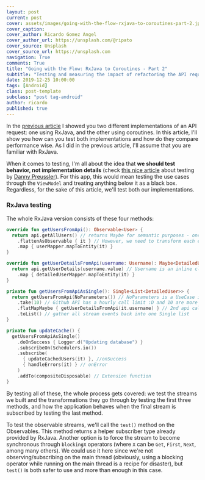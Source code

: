 ```yaml
---
layout: post
current: post
cover: assets/images/going-with-the-flow-rxjava-to-coroutines-part-2.jpg
cover_caption:
cover_author: Ricardo Gomez Angel
cover_author_url: https://unsplash.com/@ripato
cover_source: Unsplash
cover_source_url: https://unsplash.com
navigation: True
comments: True
title: "Going with the Flow: RxJava to Coroutines - Part 2"
subtitle: "Testing and measuring the impact of refactoring the API request"
date: 2019-12-25 10:00:00
tags: [Android]
class: post-template
subclass: "post tag-android"
author: ricardo
published: true
---
```


In the <a href="{{ site.url }}/going-with-the-flow-rxjava-to-coroutines-part-1">previous article</a> I showed you two different implementations of an API request: one using RxJava, and the other using coroutines. In this article, I'll show you how can you test both implementations and how do they compare performance wise. As I did in the previous article, I'll assume that you are familiar with RxJava.

When it comes to testing, I'm all about the idea that **we should test behavior, not implementation details** (check [this nice article](https://medium.com/pleasework/what-is-a-unit-b833bc4f99e5) about testing by [Danny Preussler](https://twitter.com/PreusslerBerlin)). For this app, this would mean testing the use cases through the `ViewModel` and treating anything below it as a black box. Regardless, for the sake of this article, we'll test both our implementations.

### RxJava testing

The whole RxJava version consists of these four methods:

```Kotlin
override fun getUsersFromApi(): Observable<User> {
  return api.getAllUsers() // returns Maybe for semantic purposes - one possible response on each request.
    .flattenAsObservable { it } // However, we need to transform each element of the list
    .map { userMapper.mapToEntity(it) }
}

override fun getUserDetailsFromApi(username: Username): Maybe<DetailedUser> {
  return api.getUserDetails(username.value) // Username is an inline class. Handy for domain modeling!
    .map { detailedUserMapper.mapToEntity(it) }
}

private fun getUsersFromApiAsSingle(): Single<List<DetailedUser>> {
  return getUsersFromApi(NoParameters()) // NoParameters is a UseCase implementation detail
    .take(10) // Github API has a hourly call limit :D and 10 are more than enough for what we're doing
    .flatMapMaybe { getUserDetailsFromApi(it.username) } // 2nd api call with information from the 1st one
    .toList() // gather all stream events back into one Single list
}

private fun updateCache() {
  getUsersFromApiAsSingle()
    .doOnSuccess { Logger.d("Updating database") }
    .subscribeOn(Schedulers.io())
    .subscribe(
      { updateCachedUsers(it) }, //onSuccess
      { handleErrors(it) } // onError
    )
    .addTo(compositeDisposable) // Extension function
}
```

By testing all of these, the whole process gets covered: we test the streams we built and the transformations they go through by testing the first three methods, and how the application behaves when the final stream is subscribed by testing the last method.

To test the observable streams, we'll call the `test()` method on the Observables. This method returns a helper subscriber type already provided by RxJava. Another option is to force the stream to become synchronous through `blockingX` operators (where `X` can be `Get`, `First`, `Next`, among many others). We could use it here since we're not observing/subscribing on the main thread (obviously, using a blocking operator while running on the main thread is a recipe for disaster), but `test()` is both safer to use and more than enough in this case.
